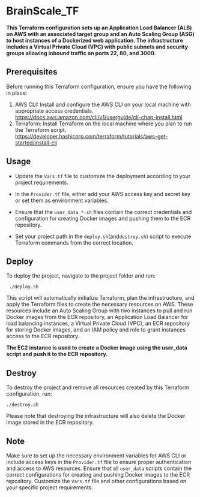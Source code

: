 # BrainScale_TF


**This Terraform configuration sets up an Application Load Balancer (ALB) on AWS with an associated target group and an Auto Scaling Group (ASG) to host instances of a Dockerized web application. The infrastructure includes a Virtual Private Cloud (VPC) with public subnets and security groups allowing inbound traffic on ports 22, 80, and 3000.**



## Prerequisites
Before running this Terraform configuration, ensure you have the following in place:

1. AWS CLI: Install and configure the AWS CLI on your local machine with appropriate access credentials.
   https://docs.aws.amazon.com/cli/v1/userguide/cli-chap-install.html
3. Terraform: Install Terraform on the local machine where you plan to run the Terraform script.
   https://developer.hashicorp.com/terraform/tutorials/aws-get-started/install-cli

## Usage


- Update the ```Vars.tf``` file to customize the deployment according to your project requirements.

- In the ```Provider.tf``` file, either add your AWS access key and secret key or set them as environment variables.

- Ensure that the ```user_data_*.sh``` files contain the correct credentials and configuration for creating Docker images and pushing them to the ECR repository.

- Set your project path in the ```deploy.sh```(and```destroy.sh```) script to execute Terraform commands from the correct location.

## Deploy

To deploy the project, navigate to the project folder and run:

     ./deploy.sh


This script will automatically initialize Terraform, plan the infrastructure, and apply the Terraform files to create the necessary resources on AWS. These resources include an Auto Scaling Group with two instances to pull and run Docker images from the ECR repository, an Application Load Balancer for load balancing instances, a Virtual Private Cloud (VPC), an ECR repository for storing Docker images, and an IAM policy and role to grant instances access to the ECR repository.

**The EC2 instance is used to create a Docker image using the user_data script and push it to the ECR repository.**


## Destroy

To destroy the project and remove all resources created by this Terraform configuration, run:

    ./destroy.sh

    
Please note that destroying the infrastructure will also delete the Docker image stored in the ECR repository.

## **Note**
Make sure to set up the necessary environment variables for AWS CLI or include access keys in the ```Provider.tf``` file to ensure proper authentication and access to AWS resources.
Ensure that all ```user_data``` scripts contain the correct configurations for creating and pushing Docker images to the ECR repository.
Customize the ```Vars.tf``` file and other configurations based on your specific project requirements.
